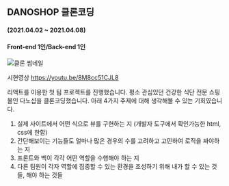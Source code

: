 ## DANOSHOP 클론코딩 
#### (2021.04.02 ~ 2021.04.08)
#### Front-end 1인/Back-end 1인

![클론 썸네일](https://user-images.githubusercontent.com/68773118/114116328-73287800-991f-11eb-82b0-6b59dc887203.png)

시현영상 https://youtu.be/8M8cc51CJL8

리액트를 이용한 첫 팀 프로젝트를 진행했습니다.
평소 관심있던 건강한 식단 전문 쇼핑몰인 다노샵을 클론코딩했습니다. 
아래 4가지 주제에 대해 생각해볼 수 있는 기회였습니다.

1. 실제 사이트에서 어떤 식으로 뷰를 구현하는 지 (개발자 도구에서 확인가능한 html, css에 한함)
2. 간단해보이는 기능들도 얼마나 많은 경우의 수를 고려하고 고민하여 로직을 짜야하는 지
3. 프론트와 백이 각각 어떤 역할을 수행해야 하는 지 
4. 다른 팀원이 각자 역할에 집중할 수 있는 환경을 조성하기 위해 내가 할 수 있는 것들, 해야 하는 것들
